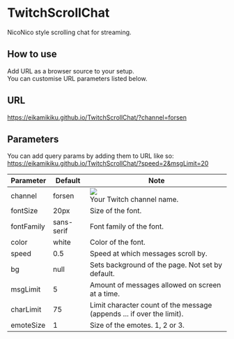 # TwitchScrollChat
NicoNico style scrolling chat for streaming.

## How to use
Add URL as a browser source to your setup.<br>
You can customise URL parameters listed below.

## URL
https://eikamikiku.github.io/TwitchScrollChat/?channel=forsen

## Parameters
You can add query params by adding them to URL like so: https://eikamikiku.github.io/TwitchScrollChat/?speed=2&msgLimit=20

Parameter  | Default | Note
------------- | ------------- | ------------- |
channel  | forsen | <img src="https://static-cdn.jtvnw.net/emoticons/v1/116051/2.0"> <br>Your Twitch channel name.
fontSize  | 20px | Size of the font.
fontFamily | sans-serif | Font family of the font.
color | white | Color of the font.
speed | 0.5 | Speed at which messages scroll by.
bg | null | Sets background of the page. Not set by default.
msgLimit | 5 | Amount of messages allowed on screen at a time.
charLimit | 75 | Limit character count of the message (appends ... if over the limit).
emoteSize | 1 | Size of the emotes. 1, 2 or 3.
